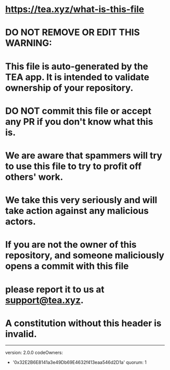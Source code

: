 # https://tea.xyz/what-is-this-file
#
# DO NOT REMOVE OR EDIT THIS WARNING:
#
# This file is auto-generated by the TEA app. It is intended to validate ownership of your repository.
# DO NOT commit this file or accept any PR if you don't know what this is.
# We are aware that spammers will try to use this file to try to profit off others' work.
# We take this very seriously and will take action against any malicious actors.
#
# If you are not the owner of this repository, and someone maliciously opens a commit with this file
# please report it to us at support@tea.xyz.
#
# A constitution without this header is invalid.
---
version: 2.0.0
codeOwners:
  - '0x32E2B6E8141a3e49Db69E4632f413eaa546d2D1a'
quorum: 1
